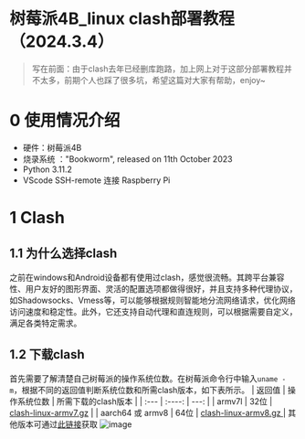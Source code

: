 # 树莓派4B_linux clash部署教程（2024.3.4）

> 写在前面：由于clash去年已经删库跑路，加上网上对于这部分部署教程并不太多，前期个人也踩了很多坑，希望这篇对大家有帮助，enjoy~
# 0 使用情况介绍
* 硬件：树莓派4B
* 烧录系统 ："Bookworm", released on 11th October 2023
* Python 3.11.2
* VScode SSH-remote 连接 Raspberry Pi
# 1 Clash
## 1.1 为什么选择clash
之前在windows和Android设备都有使用过clash，感觉很流畅。其跨平台兼容性、用户友好的图形界面、灵活的配置选项都做得很好，并且支持多种代理协议，如Shadowsocks、Vmess等，可以能够根据规则智能地分流网络请求，优化网络访问速度和稳定性。此外，它还支持自动代理和直连规则，可以根据需要自定义，满足各类特定需求。
## 1.2 下载clash
首先需要了解清楚自己树莓派的操作系统位数。在树莓派命令行中输入```uname -m```，根据不同的返回值判断系统位数和所需clash版本，如下表所示。
|  返回值    | 操作系统位数 | 所需下载的clash版本  |
| :---        |    :----:   |          ---: |
| armv7l      | 32位       | [clash-linux-armv7.gz](https://github.com/frainzy1477/clash_dev/releases/download/v1.1.0/clash-linux-armv7.gz)   |
| aarch64 或 armv8  | 64位    | [clash-linux-armv8.gz ](https://github.com/frainzy1477/clash_dev/releases/download/v1.1.0/clash-linux-armv8.gz)  |
其他版本可通过[此链接](https://github.com/frainzy1477/clash_dev/releases)获取
![image](https://github.com/Xizhe-Hao/RaspberryPi-4B-clash-2024.3/assets/154408355/dd28b846-44aa-4ca7-8951-b79aee49bae4)

